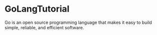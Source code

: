 # GoLangTutorial
Go is an open source programming language that makes it easy to build simple, reliable, and efficient software.
